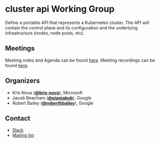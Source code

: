 <!---
This is an autogenerated file!

Please do not edit this file directly, but instead make changes to the
sigs.yaml file in the project root.

To understand how this file is generated, see generator/README.md.
-->
# cluster api Working Group

Define a portable API that represents a Kubernetes cluster. The API will contain the control plane and its configuration and the underlying infrastructure (nodes, node pools, etc).

## Meetings

Meeting notes and Agenda can be found [here](https://docs.google.com/document/d/16ils69KImmE94RlmzjWDrkmFZysgB2J4lGnYMRN89WM/edit).
Meeting recordings can be found [here]().

## Organizers
* Kris Nova (**[@kris-nova](https://github.com/kris-nova)**), Microsoft
* Jacob Beacham (**[@pipejakob](https://github.com/pipejakob)**), Google
* Robert Bailey (**[@roberthbailey](https://github.com/roberthbailey)**), Google

## Contact
* [Slack](https://kubernetes.slack.com/messages/sig-cluster-lifecycle)
* [Mailing list](https://groups.google.com/forum/#!forum/kubernetes-sig-cluster-lifecycle)

<!-- BEGIN CUSTOM CONTENT -->

<!-- END CUSTOM CONTENT -->
